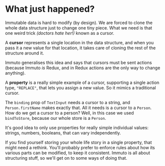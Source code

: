 # What just happened?

Immutable data is hard to modify (by design). We are forced to clone the whole data structure just to change one tiny piece. What we need is that one weird trick *(doctors hate her!)* known as a cursor.

A **cursor** represents a single location in the data structure, and when you pass it a new value for that location, it takes care of cloning the rest of the structure around it.

Immuto generalises this idea and says that cursors must be sent actions (because Immuto *is* Redux, and in Redux actions are the only way to change anything).

A **property** is a really simple example of a cursor, supporting a single action type, `"REPLACE"`, that lets you assign a new value. So it mimics a traditional cursor.

The `binding` prop of `TextInput` needs a cursor to a string, and `Person.firstName` makes exactly that. All it needs is a cursor to a `Person`. How do we get a cursor to a person? Well, in this case we used `bindToStore`, because our whole store is a `Person`.

It's good idea to only use properties for really simple individual values: strings, numbers, booleans, that can vary independently.

If you find yourself storing your whole life story in a single property, that might need a rethink. You'll probably prefer to enforce rules about how its various parts can be modified, to keep it consistent. Immuto is all about structuring stuff, so we'll get on to some ways of doing that.
